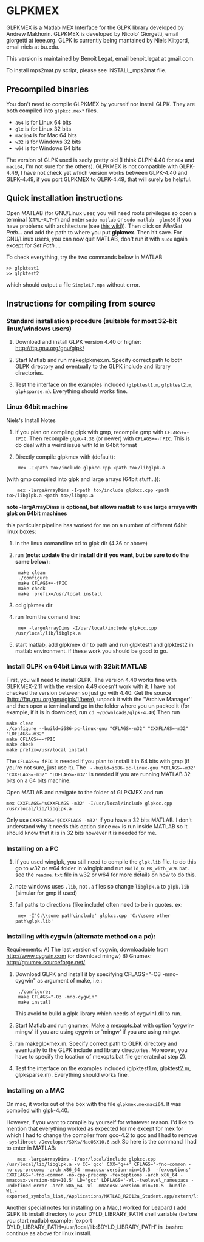 # GLPKMEX

GLPKMEX is a Matlab MEX Interface for the GLPK library developed by
Andrew Makhorin. GLPKMEX is developed by Nicolo' Giorgetti, email
giorgetti  at  ieee.org.
GLPK is currently being mantained by Niels Klitgord, email
niels  at  bu.edu.

This version is maintained by Benoît Legat, email
benoit.legat  at  gmail.com.

To install mps2mat.py script, please see INSTALL_mps2mat file.

## Precompiled binaries

You don't need to compile GLPKMEX by yourself nor install GLPK.
They are both compiled into `glpkcc.mex*` files.

* `a64` is for Linux 64 bits
* `glx` is for Linux 32 bits
* `maci64` is for Mac 64 bits
* `w32` is for Windows 32 bits
* `w64` is for Windows 64 bits

The version of GLPK used is sadly pretty old (I think GLPK-4.40 for `a64` and `maci64`, I'm not sure for the others).
GLPKMEX is not compatible with GLPK-4.49, I have not check yet which version works
between GLPK-4.40 and GLPK-4.49, if you port GLPKMEX to GLPK-4.49, that will
surely be helpful.

## Quick installation instructions

Open MATLAB (for GNU/Linux user, you will need roots privileges so open a terminal (`CTRL+ALT+T`) and enter `sudo matlab` or `sudo matlab -glnx86` if you have problems with architecture (see [this wiki](https://help.ubuntu.com/community/MATLAB))).
Then click on _File/Set Path..._ and add the path to where you
put __glpkmex__. Then hit save.
For GNU/Linux users, you can now quit MATLAB, don't run it with `sudo` again except for _Set Path..._.

To check everything, try the two commands below in MATLAB

    >> glpktest1
    >> glpktest2
which should output a file `SimpleLP.mps` without error.

## Instructions for compiling from source

### Standard installation procedure (suitable for most 32-bit linux/windows users)

1. Download and install GLPK version 4.40 or higher:
       http://ftp.gnu.org/gnu/glpk/

2. Start Matlab and run makeglpkmex.m. Specify correct path to both GLPK
   directory and eventually to the GLPK include and library directories.

3. Test the interface on the examples included (`glpktest1.m`, `glpktest2.m`, `glpksparse.m`). Everything should works fine.

### Linux 64bit machine
Niels's Install Notes

1. if you plan on compling glpk with gmp, recompile gmp with `CFLAGS+=-fPIC`. Then recompile `glpk-4.36` (or newer) with `CFLAGS+=-fPIC`.
    This is do deal with a weird issue with ld in 64bit format

2. Directly compile glpkmex with (default):

        mex -I<path to>/include glpkcc.cpp <path to>/libglpk.a

(with gmp compiled into glpk and large arrays (64bit stuff...)):

        mex -largeArrayDims -I<path to>/include glpkcc.cpp <path to>/libglpk.a <path to>/libgmp.a

**note -largArrayDims is optional, but allows matlab to use large arrays with glpk on 64bit machines**

this particular pipeline has worked for me on a number of different 64bit linux boxes:

1. in the linux comandline cd to glpk dir (4.36 or above)
2. run (**note: update the dir install dir if you want, but be sure to do the same below**):

        make clean
        ./configure
        make CFLAGS+=-fPIC
        make check
        make  prefix=/usr/local install

3. cd glpkmex dir
4. run from the comand line:

        mex -largeArrayDims -I/usr/local/include glpkcc.cpp /usr/local/lib/libglpk.a
        
5. start matlab, add glpkmex dir to path and run glpktest1 and glpktest2 in matlab environment.  if these work you should be good to go.

### Install GLPK on 64bit Linux with 32bit MATLAB
First, you will need to install GLPK. The version 4.40 works fine with GLPKMEX-2.11 with the version 4.49 doesn't work with it. I have not checked the version between so just go with 4.40.
Get the source [http://ftp.gnu.org/gnu/glpk/](here), unpack it with the ''Archive Manager'' and then open a terminal and go in the folder where you un packed it (for example, if it is in download, run `cd ~/Downloads/glpk-4.40`)
Then run

    make clean
    ./configure --build=i686-pc-linux-gnu "CFLAGS=-m32" "CXXFLAGS=-m32" "LDFLAGS=-m32"
    make CFLAGS+=-fPIC
    make check
    make prefix=/usr/local install
The `CFLAGS+=-fPIC` is needed if you plan to install it in 64 bits with gmp (if you're not sure, just use it).
The ` --build=i686-pc-linux-gnu "CFLAGS=-m32" "CXXFLAGS=-m32" "LDFLAGS=-m32"` is needed if you are running MATLAB 32 bits on a 64 bits machine.

Open MATLAB and navigate to the folder of GLPKMEX and run

    mex CXXFLAGS='$CXXFLAGS -m32' -I/usr/local/include glpkcc.cpp /usr/local/lib/libglpk.a

Only use `CXXFLAGS='$CXXFLAGS -m32'` if you have a 32 bits MATLAB.
I don't understand why it needs this option since `mex` is run inside MATLAB so it should know that it is in 32 bits however it is needed for me.

### Installing on a PC
1. if you used winglpk, you still need to compile the `glpk.lib` file.
   to do this go to w32 or w64 folder in winglpk and run `Build_GLPK_with_VC9.bat`.
   see the `readme.txt` file in w32 or w64 for more details on how to do this.
2. note windows uses `.lib`, not `.a` files so change `libglpk.a` to `glpk.lib` (simular for gmp if used)
3. full paths to directions (like include) often need to be in quotes.
   ex:

        mex -I'C:\\some path\include' glpkcc.cpp 'C:\\some other path\glpk.lib'

### Installing with cygwin (alternate method on a pc):
Requirements:
A) The last version of cygwin, downloadable from http://www.cygwin.com
   (or download mingw)
B) Gnumex: http://gnumex.sourceforge.net/

1. Download GLPK and install it by specifying CFLAGS="-O3 -mno-cygwin" as
   argument of make, i.e.:

        ./configure;
        make CFLAGS="-O3 -mno-cygwin"
        make install
   This avoid to build a glpk library which needs of cygwin1.dll to run.

2. Start Matlab and run gnumex. Make a mexopts.bat with option 'cygwin-mingw' if
   you are using cygwin or 'mingw' if you are using mingw.

3. run makeglpkmex.m. Specify correct path to GLPK directory and eventually to
   the GLPK include and library directories. Moreover, you have to specify the
   location of mexopts.bat file generated at step 2).

4. Test the interface on the examples included (glpktest1.m, glpktest2.m,
   glpksparse.m). Everything should works fine.


### Installing on a MAC
On mac, it works out of the box with the file `glpkmex.mexmaci64`.
It was compiled with glpk-4.40.

However, if you want to compile by yourself for whatever reason.
I'd like to mention that everything worked as expected for me except for mex for which
I had to change the compiler from gcc-4.2 to gcc and I had to remove `-syslibroot /Developer/SDKs/MacOSX10.6.sdk`
So here is the command I had to enter in MATLAB:

        mex -largeArrayDims -I/usr/local/include glpkcc.cpp /usr/local/lib/libglpk.a -v CC='gcc' CXX='g++' CFLAGS='-fno-common -no-cpp-precomp -arch x86_64 -mmacosx-version-min=10.5  -fexceptions' CXXFLAGS='-fno-common -no-cpp-precomp -fexceptions -arch x86_64 -mmacosx-version-min=10.5' LD='gcc' LDFLAGS='-Wl,-twolevel_namespace -undefined error -arch x86_64 -Wl -mmacosx-version-min=10.5 -bundle -Wl,-exported_symbols_list,/Applications/MATLAB_R2012a_Student.app/extern/lib/maci64/mexFunction.map'

Another special notes for installing on a Mac,( worked for Leapard )
add GLPK lib install directory to your DYLD_LIBRARY_PATH shell variable (before you start matlab)
example: 'export DYLD_LIBRARY_PATH=/usr/local/lib:$DYLD_LIBRARY_PATH' in .bashrc
continue as above for linux install.
